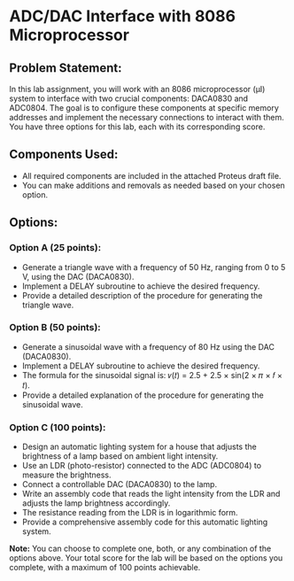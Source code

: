 # ADC/DAC Interface with 8086 Microprocessor

## Problem Statement:
In this lab assignment, you will work with an 8086 microprocessor (µI) system to interface with two crucial components: DACA0830 and ADC0804. The goal is to configure these components at specific memory addresses and implement the necessary connections to interact with them. You have three options for this lab, each with its corresponding score.

## Components Used:
- All required components are included in the attached Proteus draft file.
- You can make additions and removals as needed based on your chosen option.

## Options:
### Option A (25 points):
- Generate a triangle wave with a frequency of 50 Hz, ranging from 0 to 5 V, using the DAC (DACA0830).
- Implement a DELAY subroutine to achieve the desired frequency.
- Provide a detailed description of the procedure for generating the triangle wave.

### Option B (50 points):
- Generate a sinusoidal wave with a frequency of 80 Hz using the DAC (DACA0830).
- Implement a DELAY subroutine to achieve the desired frequency.
- The formula for the sinusoidal signal is: 𝑣(𝑡) = 2.5 + 2.5 × sin(2 × 𝜋 × 𝑓 × 𝑡).
- Provide a detailed explanation of the procedure for generating the sinusoidal wave.

### Option C (100 points):
- Design an automatic lighting system for a house that adjusts the brightness of a lamp based on ambient light intensity.
- Use an LDR (photo-resistor) connected to the ADC (ADC0804) to measure the brightness.
- Connect a controllable DAC (DACA0830) to the lamp.
- Write an assembly code that reads the light intensity from the LDR and adjusts the lamp brightness accordingly.
- The resistance reading from the LDR is in logarithmic form.
- Provide a comprehensive assembly code for this automatic lighting system.

**Note:** You can choose to complete one, both, or any combination of the options above. Your total score for the lab will be based on the options you complete, with a maximum of 100 points achievable.


